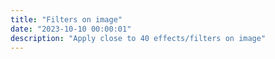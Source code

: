 ```yaml
---
title: "Filters on image"
date: "2023-10-10 00:00:01"
description: "Apply close to 40 effects/filters on image"
---
```


